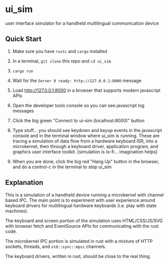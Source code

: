 # ui_sim
user interface simulator for a handheld multilingual communication device


## Quick Start

1. Make sure you have `rustc` and `cargo` installed

2. In a terminal, `git clone` this repo and `cd ui_sim`

3. `cargo run`

4. Wait for the `Server 0 ready: http://127.0.0.1:8000` message

5. Load http://127.0.0.1:8000 in a browser that supports modern javascript APIs

6. Open the developer tools console so you can see javascript log messages

7. Click the big green "Connect to ui-sim (localhost:8000)" button

8. Type stuff... you should see keydown and keyup events in the javascript
   console and in the terminal window where ui_sim is running. These are
   tracing a simulation of data flow from a hardware keyboard ISR, into a
   microkernel, then through a keyboard driver, application program, and
   graphics user interface toolkit. [simulation is lo-fi... imagination helps]

9. When you are done, click the big red "Hang Up" button in the browser,
   and do a control-c in the terminal to stop ui_sim


## Explanation

This is a simulation of a handheld device running a microkernel with channel
based IPC. The main point is to experiment with user experience around keyboard
drivers for multilingual hardware keyboards (i.e. play with state machines).

The keyboard and screen portion of the simulation uses HTML/CSS/JS/SVG with
browser fetch and EventSource APIs for communicating with the rust code.

The microkernel IPC portion is simulated in rust with a mixture of HTTP
sockets, threads, and `std::sync::mpsc` channels.

The keyboard drivers, written in rust, should be close to the real thing.
